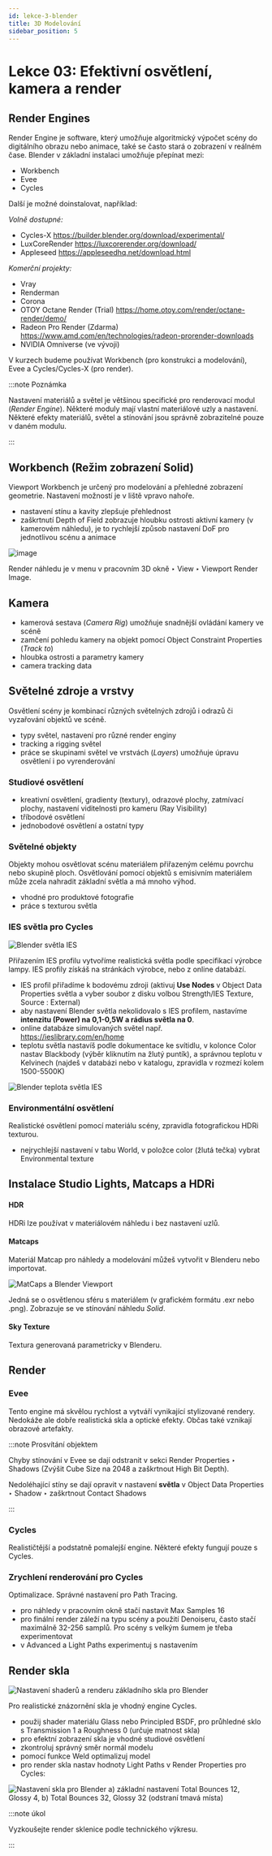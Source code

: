 ```yaml
---
id: lekce-3-blender
title: 3D Modelování
sidebar_position: 5
---
```


# Lekce 03: Efektivní osvětlení, kamera a render
## Render Engines
Render Engine je software, který umožňuje algoritmický výpočet scény do digitálního obrazu nebo animace, také se často stará o zobrazení v reálném čase.
Blender v základní instalaci umožňuje přepínat mezi:
- Workbench
- Evee
- Cycles

Další je možné doinstalovat, například:

*Volně dostupné:*
- Cycles-X
https://builder.blender.org/download/experimental/
- LuxCoreRender
https://luxcorerender.org/download/
- Appleseed
https://appleseedhq.net/download.html


*Komerční projekty:*
- Vray
- Renderman
- Corona
- OTOY Octane Render (Trial)
https://home.otoy.com/render/octane-render/demo/
- Radeon Pro Render (Zdarma)
 https://www.amd.com/en/technologies/radeon-prorender-downloads
- NVIDIA Omniverse (ve vývoji)

V kurzech budeme používat Workbench (pro konstrukci a modelování), Evee a Cycles/Cycles-X (pro render).

:::note Poznámka

Nastavení materiálů a světel je většinou specifické pro renderovací modul (*Render Engine*). Některé moduly mají vlastní materiálové uzly a nastavení.
Některé efekty materiálů, světel a stínování jsou správně zobrazitelné pouze v daném modulu.

:::
## Workbench (Režim zobrazení Solid)
Viewport Workbench je určený pro modelování a přehledné zobrazení geometrie. Nastavení možností je v liště vpravo nahoře.
- nastavení stínu a kavity zlepšuje přehlednost
- zaškrtnutí Depth of Field zobrazuje hloubku ostrosti aktivní kamery (v kamerovém náhledu), je to rychlejší způsob nastavení DoF pro jednotlivou scénu a animace

![image](./images/blender-solid-viewport.png)

Render náhledu je v menu v pracovním 3D okně ‣ View ‣ Viewport Render Image.

## Kamera
- kamerová sestava (*Camera Rig*) umožňuje snadnější ovládání kamery ve scéně
- zamčení pohledu kamery na objekt pomocí Object Constraint Properties (*Track to*)
- hloubka ostrosti a parametry kamery
- camera tracking data
## Světelné zdroje a vrstvy
Osvětlení scény je kombinací různých světelných zdrojů i odrazů či vyzařování objektů ve scéně.
- typy světel, nastavení pro různé render enginy
- tracking a rigging světel
- práce se skupinami světel ve vrstvách (*Layers*) umožňuje úpravu osvětlení i po vyrenderování

### Studiové osvětlení
- kreativní osvětlení, gradienty (textury), odrazové plochy, zatmívací plochy, nastavení viditelnosti pro kameru (Ray Visibility)
- tříbodové osvětlení
- jednobodové osvětlení a ostatní typy

### Světelné objekty
Objekty mohou osvětlovat scénu materiálem přiřazeným celému povrchu nebo skupině ploch. Osvětlování pomocí objektů s emisivním materiálem může zcela nahradit základní světla a má mnoho výhod.

- vhodné pro produktové fotografie
- práce s texturou světla

### IES světla pro Cycles

![Blender světla IES](./images/blender-ies.png 'Blender IES Standard')

Přiřazením IES profilu vytvoříme realistická světla podle specifikací výrobce lampy. IES profily získáš na stránkách výrobce, nebo z online databází.
- IES profil přiřadíme k bodovému zdroji (aktivuj **Use Nodes** v Object Data Properties světla a vyber soubor z disku volbou Strength/IES Texture, Source : External)
- aby nastavení Blender světla nekolidovalo s IES profilem, nastavíme **intenzitu (Power) na 0,1-0,5W a rádius světla na 0**.
- online databáze simulovaných světel např. https://ieslibrary.com/en/home
- teplotu světla nastavíš podle dokumentace ke svítidlu, v kolonce Color nastav Blackbody (výběr kliknutím na žlutý puntík), a správnou teplotu v Kelvinech (najdeš v databázi nebo v katalogu, zpravidla v rozmezí kolem 1500-5500K)

![Blender teplota světla IES](./images/blender-ies-kelvin.png 'Blender IES Standard Kelvin Temperature from 1500K to 5500K')

### Environmentální osvětlení
Realistické osvětlení pomocí materiálu scény, zpravidla fotografickou HDRi texturou.
- nejrychlejší nastavení v tabu World, v položce color (žlutá tečka) vybrat Environmental texture

## Instalace Studio Lights, Matcaps a HDRi

#### HDR
HDRi lze používat v materiálovém náhledu i bez nastavení uzlů.
#### Matcaps
Materiál Matcap pro náhledy a modelování můžeš vytvořit v Blenderu nebo importovat.

![MatCaps a Blender Viewport](./images/blender-matcaps.png 'Blender 3D MatCaps')

Jedná se o osvětlenou sféru s materiálem (v grafickém formátu .exr nebo .png). Zobrazuje se ve stínování náhledu *Solid*.

#### Sky Texture
Textura generovaná parametricky v Blenderu.
## Render

### Evee
Tento engine má skvělou rychlost a vytváří vynikající stylizované rendery. Nedokáže ale dobře realistická skla a optické efekty. Občas také vznikají obrazové artefakty.

:::note Prosvítání objektem

Chyby stínování v Evee se dají odstranit v sekci Render Properties ‣ Shadows (Zvýšit Cube Size na 2048 a zaškrtnout High Bit Depth).

Nedoléhající stíny se dají opravit v nastavení **světla** v Object Data Properties ‣ Shadow ‣ zaškrtnout Contact Shadows

:::

### Cycles
Realističtější a podstatně pomalejší engine. Některé efekty fungují pouze s Cycles.

### Zrychlení renderování pro Cycles

Optimalizace. Správné nastavení pro Path Tracing.

- pro náhledy v pracovním okně stačí nastavit Max Samples 16
- pro finální render záleží na typu scény a použití Denoiseru, často stačí maximálně 32-256 samplů. Pro scény s velkým šumem je třeba experimentovat
- v Advanced a Light Paths experimentuj s nastavením

## Render skla

![Nastavení shaderů a renderu základního skla pro Blender](./images/blender-glass-cycles.png 'Blender Simple Glass Setup and Render')

Pro realistické znázornění skla je vhodný engine Cycles.
- použij shader materiálu Glass nebo Principled BSDF, pro průhledné sklo s Transmission 1 a Roughness 0 (určuje matnost skla)
- pro efektní zobrazení skla je vhodné studiové osvětlení
- zkontroluj správný směr normál modelu
- pomocí funkce Weld optimalizuj model
- pro render skla nastav hodnoty Light Paths v Render Properties pro Cycles:

![Nastavení skla pro Blender](./images/blender-glass-glossy.png 'Blender Glass Setup')
a) základní nastavení Total Bounces 12, Glossy 4, b) Total Bounces 32, Glossy 32 (odstraní tmavá místa)

:::note úkol

Vyzkoušejte render sklenice podle technického výkresu.

:::
